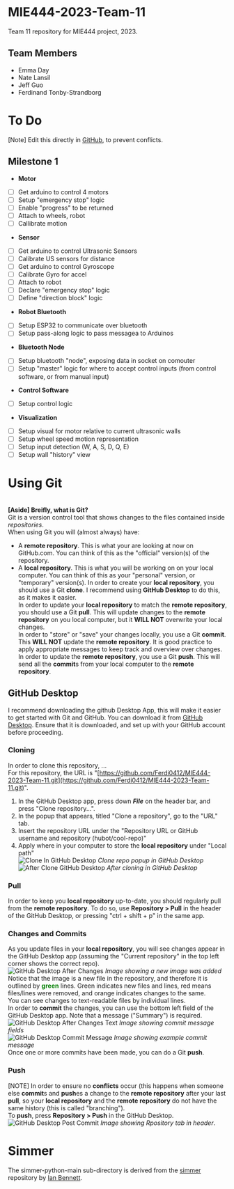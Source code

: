 # MIE444-2023-Team-11
Team 11 repository for MIE444 project, 2023.

## Team Members
- Emma Day
- Nate Lansil
- Jeff Guo
- Ferdinand Tonby-Strandborg

# To Do
[Note] Edit this directly in [GitHub](https://github.com/Ferdi0412/MIE444-2023-Team-11/blob/main/README.md), to prevent conflicts.
## Milestone 1
- **Motor**
- [ ] Get arduino to control 4 motors
- [ ] Setup "emergency stop" logic
- [ ] Enable "progress" to be returned
- [ ] Attach to wheels, robot
- [ ] Callibrate motion
- **Sensor**
- [ ] Get arduino to control Ultrasonic Sensors
- [ ] Calibrate US sensors for distance
- [ ] Get arduino to control Gyroscope
- [ ] Calibrate Gyro for accel
- [ ] Attach to robot
- [ ] Declare "emergency stop" logic
- [ ] Define "direction block" logic
- **Robot Bluetooth**
- [ ] Setup ESP32 to communicate over bluetooth
- [ ] Setup pass-along logic to pass messagea to Arduinos
- **Bluetooth Node**
- [ ] Setup bluetooth "node", exposing data in socket on comouter
- [ ] Setup "master" logic for where to accept control inputs (from control software, or from manual input)
- **Control Software**
- [ ] Setup control logic
- **Visualization**
- [ ] Setup visual for motor relative to current ultrasonic walls
- [ ] Setup wheel speed motion representation
- [ ] Setup input detection (W, A, S, D, Q, E)
- [ ] Setup wall "history" view

# Using Git
<br>**[Aside] Breifly, what is Git?**
<br>Git is a version control tool that shows changes to the files contained inside *repositories*.
<br>When using Git you will (almost always) have:
- A **remote repository**. This is what your are looking at now on GitHub.com. You can think of this as the "official" version(s) of the repository.
- A **local repository**. This is what you will be working on on your local computer. You can think of this as your "personal" version, or "temporary" version(s).
In order to create your **local repository**, you should use a Git **clone**. I recommend using **GitHub Desktop** to do this, as it makes it easier.
<br>In order to update your **local repository** to match the **remote repository**, you should use a Git **pull**. This will update changes to the **remote repository** on you local computer, but it **WILL NOT** overwrite your local changes.
<br>In order to "store" or "save" your changes locally, you use a Git **commit**. This **WILL NOT** update the **remote repository**. It is good practice to apply appropriate messages to keep track and overview over changes.
<br> In order to update the **remote repository**, you use a Git **push**. This will send all the **commit**s from your local computer to the **remote repository**.

## GitHub Desktop
I recommend downloading the github Desktop App, this will make it easier to get started with Git and GitHub. You can download it from [GitHub Desktop](https://desktop.github.com/). Ensure that it is downloaded, and set up with your GitHub account before proceeding.

### Cloning
In order to clone this repository, ...
<br>For this repository, the URL is "[https://github.com/Ferdi0412/MIE444-2023-Team-11.git](https://github.com/Ferdi0412/MIE444-2023-Team-11.git)".
1. In the GitHub Desktop app, press down ***File*** on the header bar, and press "Clone repository...".
2. In the popup that appears, titled "Clone a repository", go to the "URL" tab.
3. Insert the repository URL under the "Repository URL or GitHub username and repository (hubot/cool-repo)"
4. Apply where in your computer to store the **local repository** under "Local path"
<br>![Clone In GitHub Desktop](https://github.com/Ferdi0412/MIE444-2023-Team-11/assets/78992348/c509e854-3ec8-448b-b56f-dd05e7e26f1a)
*Clone repo popup in GitHub Desktop*
<br>![After Clone GitHub Desktop](https://github.com/Ferdi0412/MIE444-2023-Team-11/assets/78992348/66ebc845-5025-4fac-ae66-6500565e3ee8)
*After cloning in GitHub Desktop*

### Pull
In order to keep you **local repository** up-to-date, you should regularly pull from the **remote repository**. To do so, use **Repository > Pull** in the header of the GitHub Desktop, or pressing "ctrl + shift + p" in the same app.

### Changes and Commits
As you update files in your **local repository**, you will see changes appear in the GitHub Desktop app (assuming the "Current repository" in the top left corner shows the correct repo).
<br>![GitHub Desktop After Changes](https://github.com/Ferdi0412/MIE444-2023-Team-11/assets/78992348/41ad804b-6031-41f9-9e42-6bfddf5b79a3)
*Image showing a new image was added*
<br>Notice that the image is a new file in the repository, and therefore it is outlined by <span style="color:green">**green**</span> lines. Green indicates new files and lines, red means files/lines were removed, and orange indicates changes to the same.
<br>You can see changes to text-readable files by individual lines.
<br>In order to **commit** the changes, you can use the bottom left field of the GitHub Desktop app. Note that a message ("Summary") is required.
<br>![GitHub Desktop After Changes Text](https://github.com/Ferdi0412/MIE444-2023-Team-11/assets/78992348/996f7b1a-0cf4-4e52-a109-24f751767161)
*Image showing commit message fields*
<br>![GitHub Desktop Commit Message](https://github.com/Ferdi0412/MIE444-2023-Team-11/assets/78992348/489012b0-45c6-431b-b5be-b4df3c329758)
*Image showing example commit message*
<br>Once one or more commits have been made, you can do a Git **push**.

### Push
[NOTE] In order to ensure no **conflicts** occur (this happens when someone else **commit**s and **push**es a change to the **remote repository** after your last **pull**, so your **local repository** and the **remote repository** do not have the same history (this is called "branching").
<br>To **push**, press **Repository > Push** in the GitHub Desktop.
<br>![GitHub Desktop Post Commit](https://github.com/Ferdi0412/MIE444-2023-Team-11/assets/78992348/61c72c6c-7e32-48af-9a6a-755ec3b0c0f7)
*Image showing Rpository tab in header*.

# Simmer
The simmer-python-main sub-directory is derived from the [simmer](https://github.com/ian612/simmer-python) repository by [Ian Bennett](https://github.com/ian612).
